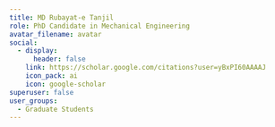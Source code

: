 ```yaml
---
title: MD Rubayat-e Tanjil
role: PhD Candidate in Mechanical Engineering
avatar_filename: avatar
social:
  - display:
      header: false
    link: https://scholar.google.com/citations?user=yBxPI60AAAAJ
    icon_pack: ai
    icon: google-scholar
superuser: false
user_groups:
  - Graduate Students
---
```


